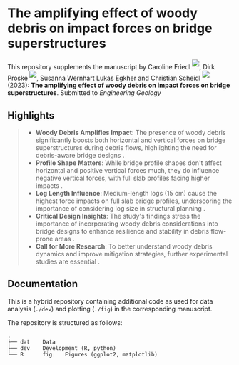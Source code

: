 # The amplifying effect of woody debris on impact forces on bridge superstructures

This repository supplements the manuscript by 
Caroline Friedl <sup>[![](https://info.orcid.org/wp-content/uploads/2020/12/orcid_16x16.gif)](https://orcid.org/0000-0003-4030-0393)</sup>,
Dirk Proske <sup>[![](https://info.orcid.org/wp-content/uploads/2020/12/orcid_16x16.gif)](https://orcid.org/0000-0001-6776-920X)</sup>,
Susanna Wernhart
Lukas Egkher and 
Christian Scheidl <sup>[![](https://info.orcid.org/wp-content/uploads/2020/12/orcid_16x16.gif)](https://orcid.org/0000-0002-5625-6238)</sup> (2023): **The amplifying effect of woody debris on impact forces on bridge superstructures**. Submitted to *Engineering Geology*

## Highlights

> - **Woody Debris Amplifies Impact**: The presence of woody debris significantly boosts both horizontal and vertical forces on bridge superstructures during debris flows, highlighting the need for debris-aware bridge designs .
> - **Profile Shape Matters**: While bridge profile shapes don't affect horizontal and positive vertical forces much, they do influence negative vertical forces, with full slab profiles facing higher impacts .
> - **Log Length Influence**: Medium-length logs (15 cm) cause the highest force impacts on full slab bridge profiles, underscoring the importance of considering log size in structural planning .
> - **Critical Design Insights**: The study's findings stress the importance of incorporating woody debris considerations into bridge designs to enhance resilience and stability in debris flow-prone areas .
> - **Call for More Research**: To better understand woody debris dynamics and improve mitigation strategies, further experimental studies are essential .


## Documentation

This is a hybrid repository containing additional code as used for data analysis (`./dev`) and plotting (`./fig`) in the corresponding manuscript.

The repository is structured as follows:

```
.
├── dat    Data
├── dev    Development (R, python)
└── R      fig    Figures (ggplot2, matplotlib)
```